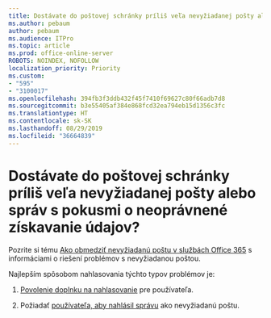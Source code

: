```yaml
---
title: Dostávate do poštovej schránky príliš veľa nevyžiadanej pošty alebo správ s pokusmi o neoprávnené získavanie údajov?
ms.author: pebaum
author: pebaum
ms.audience: ITPro
ms.topic: article
ms.prod: office-online-server
ROBOTS: NOINDEX, NOFOLLOW
localization_priority: Priority
ms.custom:
- "595"
- "3100017"
ms.openlocfilehash: 394fb3f3ddb432f45f7410f69627c80f66adb7d8
ms.sourcegitcommit: b3e55405af384e868fcd32ea794eb15d1356c3fc
ms.translationtype: HT
ms.contentlocale: sk-SK
ms.lasthandoff: 08/29/2019
ms.locfileid: "36664839"
---
```

# <a name="are-you-getting-too-much-spam-or-phish-in-your-mailbox"></a>Dostávate do poštovej schránky príliš veľa nevyžiadanej pošty alebo správ s pokusmi o neoprávnené získavanie údajov?

Pozrite si tému [Ako obmedziť nevyžiadanú poštu v službách Office 365](https://docs.microsoft.com/office365/securitycompliance/reduce-spam-email) s informáciami o riešení problémov s nevyžiadanou poštou.
  
Najlepším spôsobom nahlasovania týchto typov problémov je:
  
1. [Povolenie doplnku na nahlasovanie](https://docs.microsoft.com/office365/securitycompliance/enable-the-report-message-add-in) pre používateľa.

2. Požiadať [používateľa, aby nahlásil správu](https://support.office.com/article/b5caa9f1-cdf3-4443-af8c-ff724ea719d2) ako nevyžiadanú poštu.

